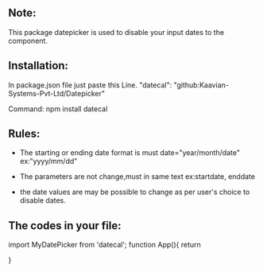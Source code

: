 ## Note:
This package datepicker is used to disable your input dates to the component.

## Installation:
In package.json file just paste this Line.
"datecal": "github:Kaavian-Systems-Pvt-Ltd/Datepicker"

Command: npm install datecal 

## Rules:
- The starting or ending date format is must date="year/month/date" ex:"yyyy/mm/dd" 
* The parameters are not change,must in same text ex:startdate, enddate
+ the date values are may be possible to change as per user's choice to disable dates.

## The codes in your file: 
import MyDatePicker from 'datecal';
function App(){
return
<MyDatePicker  startdate=”” enddate=”” />

}





